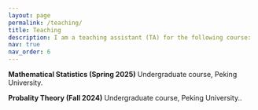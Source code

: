 ```yaml
---
layout: page
permalink: /teaching/
title: Teaching
description: I am a teaching assistant (TA) for the following course:
nav: true
nav_order: 6
---
```


**Mathematical Statistics (Spring 2025)**
Undergraduate course, Peking University.

**Probality Theory (Fall 2024)**
Undergraduate course, Peking University..


